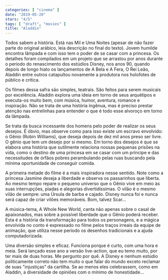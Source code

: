 ```yaml
---
categories: [ "cinema" ]
date: "2019-05-20"
stars: "4/5"
tags: [ "draft", "movies" ]
title: "Aladdin"
---
```

Todos sabem a história. Está nas Mil e Uma Noites (apesar de não fazer parte do original arábico, leia descrição no final do texto). Jovem humilde encontra lâmpada e com isso tem o poder de se casar com a princesa. Os detalhes foram compilados em um projeto que se arrastou por anos durante o período do renascimento dos estúdios Disney, nos anos 90, quando depois de longo hiato os lançamentos de A Bela e A Fera, O Rei Leão, Aladdin entre outros catapultou novamente a produtora nos holofotes de público e crítica.

Os filmes dessa safra são simples, teatrais. São feitos para serem musicais por excelência. Aladdin explora uma ideia em torno de seus arquétipos e executa-os muito bem, com música, humor, aventura, romance e inspiração. Não se trata de uma história ingênua, mas é preciso prestar atenção nas entrelinhas para entender o que é todo esse alvoroço em torno da lâmpada.

Se trata da busca incessante dos homens pelo poder de realizar os seus desejos. É óbvio, mas observe como para isso existe um escravo envolvido: o Gênio (Robin Williams), que deseja depois de dez mil anos preso ser livre. O gênio que tem um desejo por si mesmo. Em torno dos desejos é que se elabora uma história que sutilmente relaciona nossas pequenas prisões na vida, como o destino de uma princesa em se casar com um príncipe e das necessitudes de órfãos pobres perambulando pelas ruas buscando pela mínima oportunidade de conseguir comida.

A primeira metade do filme é a mais inspiradora nesse sentido. Note como a princesa Jasmine deseja a liberdade e observa os passarinhos que liberta. Ao mesmo tempo repare o pequeno universo que o Gênio vive em meio às suas interrupções, piadas e alegorias divertidíssimas. O vilão é o mesmo vilão de sempre: uma Úrsula de barba e cajado. Disney nunca foi e nunca será capaz de criar vilões memoráveis. Bom, talvez Scar...

A música-tema, A Whole New World, canta não apenas sobre o casal de apaixonados, mas sobre a possível liberdade que o Gênio poderá receber. Esta é a história da transformação para todos os personagens, e a mágica envolvida no conto é expressado no filme pelos traços irreais da equipe de animação, que utiliza nesse período os desenhos tradicionais e a ajuda computadorizada.

Uma diversão simples e eficaz. Funciona porque é curto, com uma hora e meia. Será lançado esse ano a versão live-action, que eu temo muito, por ter mais de duas horas. Me pergunto por quê. A Disney e nenhum estúdio politicamente correto não tem muito o que falar do mundo exceto reclamar de suas "injustiças" da cartilha. Se ao menos eles celebrassem, como em Aladdin, a diversidade de opiniões com o mínimo de honestidade...
